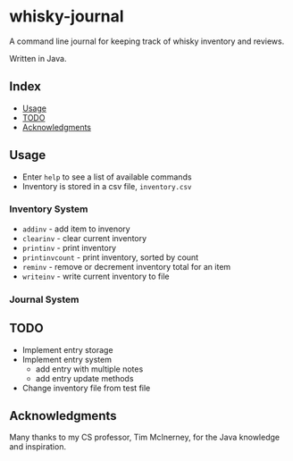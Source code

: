 # whisky-journal

A command line journal for keeping track of whisky inventory and reviews.

Written in Java.

## Index

- [Usage](#usage)
- [TODO](#todo)
- [Acknowledgments](#acknowledgments)

## Usage

- Enter `help` to see a list of available commands
- Inventory is stored in a csv file, `inventory.csv`

### Inventory System

- `addinv` - add item to invenory
- `clearinv` - clear current inventory
- `printinv` - print inventory
- `printinvcount` - print inventory, sorted by count
- `reminv` - remove or decrement inventory total for an item
- `writeinv` - write current inventory to file

### Journal System

## TODO

- Implement entry storage
- Implement entry system
  - add entry with multiple notes
  - add entry update methods
- Change inventory file from test file

## Acknowledgments

Many thanks to my CS professor, Tim McInerney, for the Java knowledge and inspiration.
